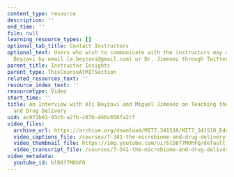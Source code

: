 ```yaml
---
content_type: resource
description: ''
end_time: ''
file: null
learning_resource_types: []
optional_tab_title: Contact Instructors
optional_text: Users who wish to communicate with the instructors may contact Dr.
  Beyzavi by email (a.beyzavi@gmail.com) or Dr. Jimenez through Twitter (@jmigueljd).
parent_title: Instructor Insights
parent_type: ThisCourseAtMITSection
related_resources_text: ''
resource_index_text: ''
resourcetype: Video
start_time: ''
title: An Interview with Ali Beyzavi and Miguel Jimenez on Teaching the Microbiome
  and Drug Delivery
uid: ac071b01-93c0-a2fb-c07b-d46c656fa2cf
video_files:
  archive_url: https://archive.org/download/MIT7.341S18/MIT7_341S18_Educator_300k.mp4
  video_captions_file: /courses/7-341-the-microbiome-and-drug-delivery-cross-species-communication-in-health-and-disease-spring-2018/d79b830724dc5002959008b33f00eb40_blD8f7MOhFQ.vtt
  video_thumbnail_file: https://img.youtube.com/vi/blD8f7MOhFQ/default.jpg
  video_transcript_file: /courses/7-341-the-microbiome-and-drug-delivery-cross-species-communication-in-health-and-disease-spring-2018/27468d950f889233a2193e1678318d82_blD8f7MOhFQ.pdf
video_metadata:
  youtube_id: blD8f7MOhFQ
---
```

